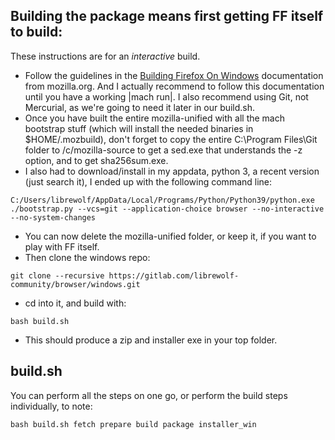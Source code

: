 Building the package means first getting FF itself to build:
------------------------------------------------------------

These instructions are for an _interactive_ build.

* Follow the guidelines in the [Building Firefox On Windows](https://firefox-source-docs.mozilla.org/setup/windows_build.html) documentation from mozilla.org. And I actually recommend to follow this documentation until you have a working |mach run|. I also recommend using Git, not Mercurial, as we're going to need it later in our build.sh.
* Once you have built the entire mozilla-unified with all the mach bootstrap stuff (which will install the needed binaries in $HOME/.mozbuild), don't forget to copy the entire
C:\Program Files\Git folder to /c/mozilla-source to get a sed.exe that understands the -z option,
and to get sha256sum.exe.
* I also had to download/install in my appdata, python 3, a recent version (just search it), I ended up with the following command line:
```
C:/Users/librewolf/AppData/Local/Programs/Python/Python39/python.exe ./bootstrap.py --vcs=git --application-choice browser --no-interactive --no-system-changes
```
* You can now delete the mozilla-unified folder, or keep it, if you want to play with FF itself.
* Then clone the windows repo:
```
git clone --recursive https://gitlab.com/librewolf-community/browser/windows.git
```
* cd into it, and build with:
```
bash build.sh
```
* This should produce a zip and installer exe in your top folder.

build.sh
--------

You can perform all the steps on one go, or perform the build steps individually, to note:
```
bash build.sh fetch prepare build package installer_win
```
